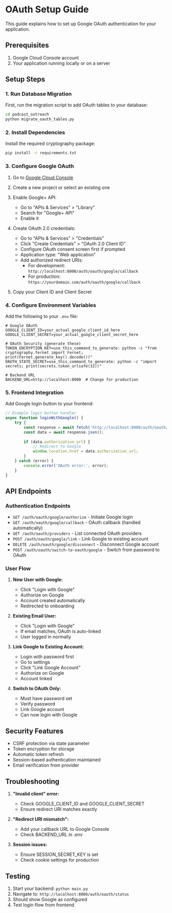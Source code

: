 # OAuth Setup Guide

This guide explains how to set up Google OAuth authentication for your application.

## Prerequisites

1. Google Cloud Console account
2. Your application running locally or on a server

## Setup Steps

### 1. Run Database Migration

First, run the migration script to add OAuth tables to your database:

```bash
cd podcast_outreach
python migrate_oauth_tables.py
```

### 2. Install Dependencies

Install the required cryptography package:

```bash
pip install -r requirements.txt
```

### 3. Configure Google OAuth

1. Go to [Google Cloud Console](https://console.cloud.google.com/)
2. Create a new project or select an existing one
3. Enable Google+ API:
   - Go to "APIs & Services" > "Library"
   - Search for "Google+ API"
   - Enable it

4. Create OAuth 2.0 credentials:
   - Go to "APIs & Services" > "Credentials"
   - Click "Create Credentials" > "OAuth 2.0 Client ID"
   - Configure OAuth consent screen first if prompted
   - Application type: "Web application"
   - Add authorized redirect URIs:
     - For development: `http://localhost:8000/auth/oauth/google/callback`
     - For production: `https://yourdomain.com/auth/oauth/google/callback`

5. Copy your Client ID and Client Secret

### 4. Configure Environment Variables

Add the following to your `.env` file:

```env
# Google OAuth
GOOGLE_CLIENT_ID=your_actual_google_client_id_here
GOOGLE_CLIENT_SECRET=your_actual_google_client_secret_here

# OAuth Security (generate these)
TOKEN_ENCRYPTION_KEY=use_this_command_to_generate: python -c "from cryptography.fernet import Fernet; print(Fernet.generate_key().decode())"
OAUTH_STATE_SECRET=use_this_command_to_generate: python -c "import secrets; print(secrets.token_urlsafe(32))"

# Backend URL
BACKEND_URL=http://localhost:8000  # Change for production
```

### 5. Frontend Integration

Add Google login button to your frontend:

```javascript
// Example login button handler
async function loginWithGoogle() {
    try {
        const response = await fetch('http://localhost:8000/auth/oauth/google/authorize');
        const data = await response.json();
        
        if (data.authorization_url) {
            // Redirect to Google
            window.location.href = data.authorization_url;
        }
    } catch (error) {
        console.error('OAuth error:', error);
    }
}
```

## API Endpoints

### Authentication Endpoints

- `GET /auth/oauth/google/authorize` - Initiate Google login
- `GET /auth/oauth/google/callback` - OAuth callback (handled automatically)
- `GET /auth/oauth/providers` - List connected OAuth providers
- `POST /auth/oauth/google/link` - Link Google to existing account
- `DELETE /auth/oauth/google/disconnect` - Disconnect Google account
- `POST /auth/oauth/switch-to-oauth/google` - Switch from password to OAuth

### User Flow

1. **New User with Google:**
   - Click "Login with Google"
   - Authorize on Google
   - Account created automatically
   - Redirected to onboarding

2. **Existing Email User:**
   - Click "Login with Google" 
   - If email matches, OAuth is auto-linked
   - User logged in normally

3. **Link Google to Existing Account:**
   - Login with password first
   - Go to settings
   - Click "Link Google Account"
   - Authorize on Google
   - Account linked

4. **Switch to OAuth Only:**
   - Must have password set
   - Verify password
   - Link Google account
   - Can now login with Google

## Security Features

- CSRF protection via state parameter
- Token encryption for storage
- Automatic token refresh
- Session-based authentication maintained
- Email verification from provider

## Troubleshooting

1. **"Invalid client" error:**
   - Check GOOGLE_CLIENT_ID and GOOGLE_CLIENT_SECRET
   - Ensure redirect URI matches exactly

2. **"Redirect URI mismatch":**
   - Add your callback URL to Google Console
   - Check BACKEND_URL in .env

3. **Session issues:**
   - Ensure SESSION_SECRET_KEY is set
   - Check cookie settings for production

## Testing

1. Start your backend: `python main.py`
2. Navigate to: `http://localhost:8000/auth/oauth/status`
3. Should show Google as configured
4. Test login flow from frontend